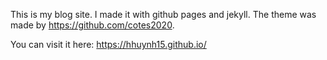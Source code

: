 This is my blog site. I made it with github pages and jekyll. The theme was made by https://github.com/cotes2020.

You can visit it here: https://hhuynh15.github.io/
